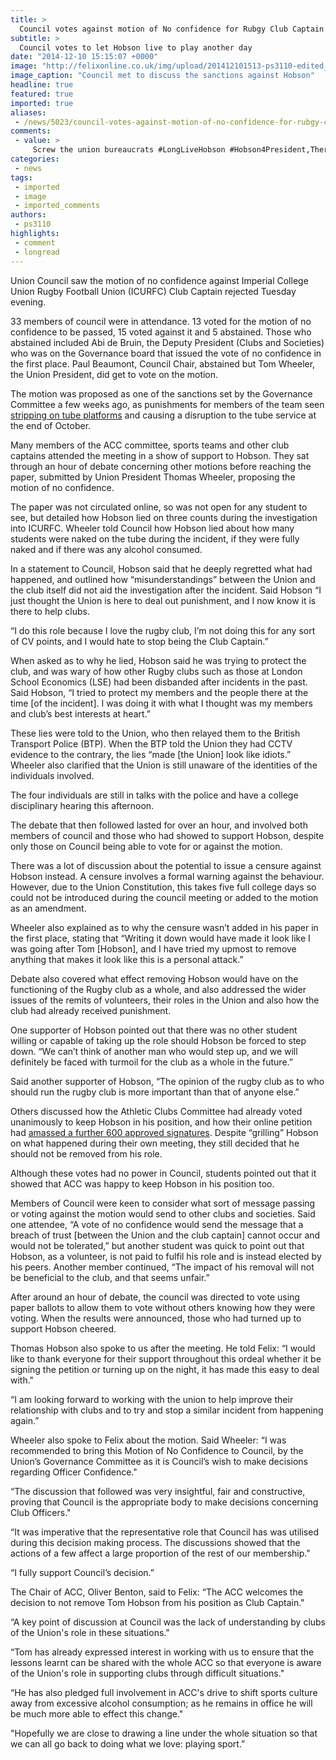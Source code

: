 ```yaml
---
title: >
  Council votes against motion of No confidence for Rubgy Club Captain
subtitle: >
  Council votes to let Hobson live to play another day
date: "2014-12-10 15:15:07 +0000"
image: "http://felixonline.co.uk/img/upload/201412101513-ps3110-edited_council.jpg"
image_caption: "Council met to discuss the sanctions against Hobson"
headline: true
featured: true
imported: true
aliases:
 - /news/5023/council-votes-against-motion-of-no-confidence-for-rubgy-club-captain-
comments:
 - value: >
     Screw the union bureaucrats #LongLiveHobson #Hobson4President,There wouldn't be a rugby club at all without the 'hacks' and 'bureacrats' who keep the whole system ticking over.,Shocking cowardice by Council in not censuring someone who has brought the whole of College into disrepute. I hope College disciplinary procedures are more rigorous, impartial and severe. If a random member of the public had done this the police would have charged them. <br> <br>Hobson's disingenuous ignorance of what the Union actually does should rule him incompetent to be club captain &amp; chair on its own. Where does he think the money comes from?,With all due respect, that isn't fair. We didn't have a motion of censure to vote on. <br>The fact is that the Union isn't the police, we should only remove someone from their position (i.e. punish them) if it would be for the greater good of our membership as a whole. Many of us did not believe that the vote of no-confidence would deliver this outcome. I personally would throw my full support behi
categories:
 - news
tags:
 - imported
 - image
 - imported_comments
authors:
 - ps3110
highlights:
 - comment
 - longread
---
```


Union Council saw the motion of no confidence against Imperial College Union Rugby Football Union (ICURFC) Club Captain rejected Tuesday evening.

33 members of council were in attendance. 13 voted for the motion of no confidence to be passed, 15 voted against it and 5 abstained. Those who abstained included Abi de Bruin, the Deputy President (Clubs and Societies) who was on the Governance board that issued the vote of no confidence in the first place. Paul Beaumont, Council Chair, abstained but Tom Wheeler, the Union President, did get to vote on the motion.

The motion was proposed as one of the sanctions set by the Governance Committee a few weeks ago, as punishments for members of the team seen [stripping on tube platforms](../news/4755/rugby-team-hits-the-headlines-over-stripping-on-tube-platforms/) and causing a disruption to the tube service at the end of October.

Many members of the ACC committee, sports teams and other club captains attended the meeting in a show of support to Hobson. They sat through an hour of debate concerning other motions before reaching the paper, submitted by Union President Thomas Wheeler, proposing the motion of no confidence.

The paper was not circulated online, so was not open for any student to see, but detailed how Hobson lied on three counts during the investigation into ICURFC. Wheeler told Council how Hobson lied about how many students were naked on the tube during the incident, if they were fully naked and if there was any alcohol consumed.

In a statement to Council, Hobson said that he deeply regretted what had happened, and outlined how “misunderstandings” between the Union and the club itself did not aid the investigation after the incident. Said Hobson “I just thought the Union is here to deal out punishment, and I now know it is there to help clubs.

“I do this role because I love the rugby club, I’m not doing this for any sort of CV points, and I would hate to stop being the Club Captain.”

When asked as to why he lied, Hobson said he was trying to protect the club, and was wary of how other Rugby clubs such as those at London School Economics (LSE) had been disbanded after incidents in the past. Said Hobson, “I tried to protect my members and the people there at the time [of the incident]. I was doing it with what I thought was my members and club’s best interests at heart.”

These lies were told to the Union, who then relayed them to the British Transport Police (BTP). When the BTP told the Union they had CCTV evidence to the contrary, the lies “made [the Union] look like idiots.” Wheeler also clarified that the Union is still unaware of the identities of the individuals involved.

The four individuals are still in talks with the police and have a college disciplinary hearing this afternoon.

The debate that then followed lasted for over an hour, and involved both members of council and those who had showed to support Hobson, despite only those on Council being able to vote for or against the motion.

There was a lot of discussion about the potential to issue a censure against Hobson instead. A censure involves a formal warning against the behaviour. However, due to the Union Constitution, this takes five full college days so could not be introduced during the council meeting or added to the motion as an amendment.

Wheeler also explained as to why the censure wasn’t added in his paper in the first place, stating that “Writing it down would have made it look like I was going after Tom [Hobson], and I have tried my upmost to remove anything that makes it look like this is a personal attack.”

Debate also covered what effect removing Hobson would have on the functioning of the Rugby club as a whole, and also addressed the wider issues of the remits of volunteers, their roles in the Union and also how the club had already received punishment.

One supporter of Hobson pointed out that there was no other student willing or capable of taking up the role should Hobson be forced to step down. “We can’t think of another man who would step up, and we will definitely be faced with turmoil for the club as a whole in the future.”

Said another supporter of Hobson, “The opinion of the rugby club as to who should run the rugby club is more important than that of anyone else.”

Others discussed how the Athletic Clubs Committee had already voted unanimously to keep Hobson in his position, and how their online petition had [amassed a further 600 approved signatures](../news/4981/rugby-club-launches-petition-to-support-club-captain-facing-vote-of-no-confidence/). Despite “grilling” Hobson on what happened during their own meeting, they still decided that he should not be removed from his role.

Although these votes had no power in Council, students pointed out that it showed that ACC was happy to keep Hobson in his position too.

Members of Council were keen to consider what sort of message passing or voting against the motion would send to other clubs and societies. Said one attendee, “A vote of no confidence would send the message that a breach of trust [between the Union and the club captain] cannot occur and would not be tolerated,” but another student was quick to point out that Hobson, as a volunteer, is not paid to fulfil his role and is instead elected by his peers. Another member continued, “The impact of his removal will not be beneficial to the club, and that seems unfair.”

After around an hour of debate, the council was directed to vote using paper ballots to allow them to vote without others knowing how they were voting. When the results were announced, those who had turned up to support Hobson cheered.

Thomas Hobson also spoke to us after the meeting. He told Felix: “I would like to thank everyone for their support throughout this ordeal whether it be signing the petition or turning up on the night, it has made this easy to deal with."

“I am looking forward to working with the union to help improve their relationship with clubs and to try and stop a similar incident from happening again.”

Wheeler also spoke to Felix about the motion. Said Wheeler: “I was recommended to bring this Motion of No Confidence to Council, by the Union’s Governance Committee as it is Council’s wish to make decisions regarding Officer Confidence."

“The discussion that followed was very insightful, fair and constructive, proving that Council is the appropriate body to make decisions concerning Club Officers."

“It was imperative that the representative role that Council has was utilised during this decision making process. The discussions showed that the actions of a few affect a large proportion of the rest of our membership."

“I fully support Council’s decision.”

The Chair of ACC, Oliver Benton, said to Felix: “​The ACC welcomes the decision to not remove Tom Hobson from his position as Club Captain."

“A key point of discussion at Council was the lack of understanding by clubs of the Union's role in these situations."

“Tom has already expressed interest in working with us to ensure that the lessons learnt can be shared with the whole ACC so that everyone is aware of the Union's role in supporting clubs through difficult situations."

“He has also pledged full involvement in ACC's drive to shift sports culture away from excessive alcohol consumption; as he remains in office he will be much more able to effect this change."

"Hopefully we are close to drawing a line under the whole situation so that we can all go back to doing what we love: playing sport.”
